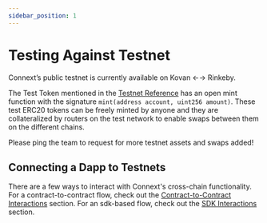 ```yaml
---
sidebar_position: 1
---
```


# Testing Against Testnet

Connext’s public testnet is currently available on Kovan ←→ Rinkeby. 

The Test Token mentioned in the [Testnet Reference](../../Routers/Reference/testnet.md) has an open mint function with the signature `mint(address account, uint256 amount)`. These test ERC20 tokens can be freely minted by anyone and they are collateralized by routers on the test network to enable swaps between them on the different chains.

Please ping the team to request for more testnet assets and swaps added!

## Connecting a Dapp to Testnets

There are a few ways to interact with Connext's cross-chain functionality. For a contract-to-contract flow, check out the [Contract-to-Contract Interactions](./contract-to-contract-interactions.md) section. For an sdk-based flow, check out the [SDK Interactions](./sdk-interactions.md) section.
